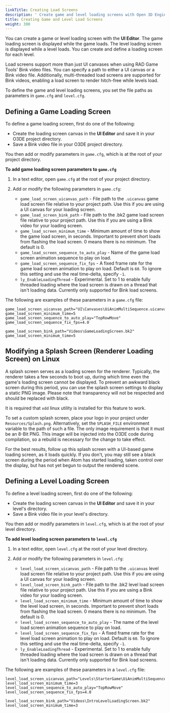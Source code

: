 ```yaml
---
linkTitle: Creating Load Screens
description: ' Create game and level loading screens with Open 3D Engine''s UI Editor, and then add the canvas file paths to settings in the game.cfg and level.cfg files. '
title: Creating Game and Level Load Screens
weight: 300
---
```


You can create a game or level loading screen with the **UI Editor**. The game loading screen is displayed while the game loads. The level loading screen is displayed while a level loads. You can create and define a loading screen for each level.

Load screens support more than just UI canvases when using RAD Game Tools' Bink video files. You can specify a path to either a UI canvas or a Bink video file. Additionally, multi-threaded load screens are supported for Bink videos, enabling a load screen to render hitch-free while levels load.

To define the game and level loading screens, you set the file paths as parameters in `game.cfg` and `level.cfg`.

## Defining a Game Loading Screen 

To define a game loading screen, first do one of the following:
+ Create the loading screen canvas in the **UI Editor** and save it in your O3DE project directory.
+ Save a Bink video file in your O3DE project directory.

You then add or modify parameters in `game.cfg`, which is at the root of your project directory.

**To add game loading screen parameters to `game.cfg`**

1. In a text editor, open `game.cfg` at the root of your project directory.

1. Add or modify the following parameters in `game.cfg`:
   + `game_load_screen_uicanvas_path` - File path to the `.uicanvas` game load screen file relative to your project path. Use this if you are using a UI canvas for your loading screen.
   + `game_load_screen_bink_path` - File path to the .bk2 game load screen file relative to your project path. Use this if you are using a Bink video for your loading screen.
   + `game_load_screen_minimum_time` - Minimum amount of time to show the game load screen, in seconds. Important to prevent short loads from flashing the load screen. 0 means there is no minimum. The default is 0.
   + `game_load_screen_sequence_to_auto_play` - Name of the game load screen animation sequence to play on load.
   + `game_load_screen_sequence_fix_fps` - A fixed frame rate for the game load screen animation to play on load. Default is `60`. To ignore this setting and use the real time-delta, specify `-1`.
   + `ly_EnableLoadingThread` - Experimental. Set to 1 to enable fully threaded loading where the load screen is drawn on a thread that isn't loading data. Currently only supported for Bink load screens.

The following are examples of these parameters in a `game.cfg` file:

```
game_load_screen_uicanvas_path="UI\Canvases\UiAnimMultiSequence.uicanvas"
game_load_screen_minimum_time=5
game_load_screen_sequence_to_auto_play="TopRowMove"
game_load_screen_sequence_fix_fps=4.0
```

```
game_load_screen_bink_path="Videos\GameLoadingScreen.bk2"
game_load_screen_minimum_time=5
```

## Modifying a Splash Screen (Renderer Loading Screen) on Linux

A splash screen serves as a loading screen for the renderer. Typically, the renderer takes a few seconds to boot up, during which time even the game's loading screen cannot be displayed. To prevent an awkward black screen during this period, you can use the splash screen settings to display a static PNG image. Please note that transparency will not be respected and should be replaced with black.

It is required that `xdd` linux utility is installed for this feature to work.

To set a custom splash screen, place your logo in your project under `Resources/Splash.png`. Alternatively, set the `SPLASH_FILE` environment variable to the path of such a file. The only image requirement is that it must be an 8-Bit PNG. This image will be injected into the O3DE code during compilation, so a rebuild is necessary for the change to take effect.

For the best results, follow up this splash screen with a UI-based game loading screen, as it loads quickly. If you don't, you may still see a black screen during the period when Atom has started loading, taken control over the display, but has not yet begun to output the rendered scene.


## Defining a Level Loading Screen 

To define a level loading screen, first do one of the following:
+ Create the loading screen canvas in the **UI Editor** and save it in your level's directory.
+ Save a Bink video file in your level's directory.

You then add or modify parameters in `level.cfg`, which is at the root of your level directory.

**To add level loading screen parameters to `level.cfg`**

1. In a text editor, open `level.cfg` at the root of your level directory.

1. Add or modify the following parameters in `level.cfg`:
   + `level_load_screen_uicanvas_path` - File path to the `.uicanvas` level load screen file relative to your project path. Use this if you are using a UI canvas for your loading screen.
   + `level_load_screen_bink_path` - File path to the .bk2 level load screen file relative to your project path. Use this if you are using a Bink video for your loading screen.
   + `level_load_screen_minimum_time` - Minimum amount of time to show the level load screen, in seconds. Important to prevent short loads from flashing the load screen. 0 means there is no minimum. The default is 0.
   + `level_load_screen_sequence_to_auto_play` - The name of the level load screen animation sequence to play on load.
   + `level_load_screen_sequence_fix_fps` - A fixed frame rate for the level load screen animation to play on load. Default is `60`. To ignore this setting and use the real time-delta, specify `-1`.
   + `ly_EnableLoadingThread` - Experimental. Set to 1 to enable fully threaded loading where the load screen is drawn on a thread that isn't loading data. Currently only supported for Bink load screens.

The following are examples of these parameters in a `level.cfg` file:

```
level_load_screen_uicanvas_path="Levels\StarterGame\UiAnimMultiSequence.uicanvas"
level_load_screen_minimum_time=3
level_load_screen_sequence_to_auto_play="TopRowMove"
level_load_screen_sequence_fix_fps=4.0
```

```
level_load_screen_bink_path="Videos\IntroLevelLoadingScreen.bk2"
level_load_screen_minimum_time=3
```
